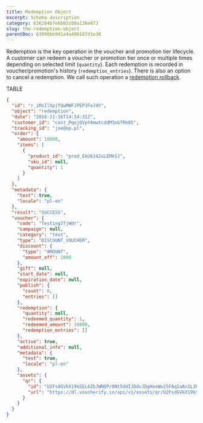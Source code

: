 ```yaml
---
title: Redemption Object
excerpt: Schema description
category: 636284b7e6b02c00a136e873
slug: the-redemption-object
parentDoc: 63990bb9d1a4a400107d1e30
---
```


Redemption is the key operation in the voucher and promotion tier lifecycle. A customer can redeem a voucher or promotion tier once or multiple times depending on selected limit (`quantity`). Each redemption is recorded in voucher/promotion's history (`redemption_entries`). There is also an option to cancel a redemption. We call such operation a [redemption rollback](ref:rollback-redemption).

TABLE

```json Example Response
{
  "id": "r_iMsIlXpjfQwMWFJPEPJFeJ4h",
  "object": "redemption",
  "date": "2016-11-16T14:14:31Z",
  "customer_id": "cust_PqojQVpYAmwtcddM3oGfRh05",
  "tracking_id": "joe@op.pl",
  "order": {
    "amount": 10000,
    "items": [
      {
        "product_id": "prod_EkU6J42uLEMkSJ",
        "sku_id": null,
        "quantity": 1
      }
    ]
  },
  "metadata": {
    "test": true,
    "locale": "pl-en"
  },
  "result": "SUCCESS",
  "voucher": {
    "code": "Testing7fjWdr",
    "campaign": null,
    "category": "test",
    "type": "DISCOUNT_VOUCHER",
    "discount": {
      "type": "AMOUNT",
      "amount_off": 1000
    },
    "gift": null,
    "start_date": null,
    "expiration_date": null,
    "publish": {
      "count": 0,
      "entries": []
    },
    "redemption": {
      "quantity": null,
      "redeemed_quantity": 1,
      "redeemed_amount": 10000,
      "redemption_entries": []
    },
    "active": true,
    "additional_info": null,
    "metadata": {
      "test": true,
      "locale": "pl-en"
    },
    "assets": {
      "qr": {
        "id": "U2FsdGVkX19kSEL6ZbJWNQP/0Nt5ddIJDdvJDgHoeWo25FAq1aAn1L3kd6S/sSHUHYwHXaFtsnJ1Lesh0yzGA7aMNf6kgMUD/dDw1e77kedfhV3BpBWEgYWY1GurPbzV50rexNBppZjPTVJN5DQXJQ==",
        "url": "https://dl.voucherify.io/api/v1/assets/qr/U2FsdGVkX19kSEL6ZbJWNQP%2F0Nt5ddIJDdvJDgHoeWo25FAq1aAn1L3kd6S%2FsSHUHYwHXaFtsnJ1Lesh0yzGA7aMNf6kgMUD%2FdDw1e77kedfhV3BpBWEgYWY1GurPbzV50rexNBppZjPTVJN5DQXJQ%3D%3D"
      }
    }
  }
}
```